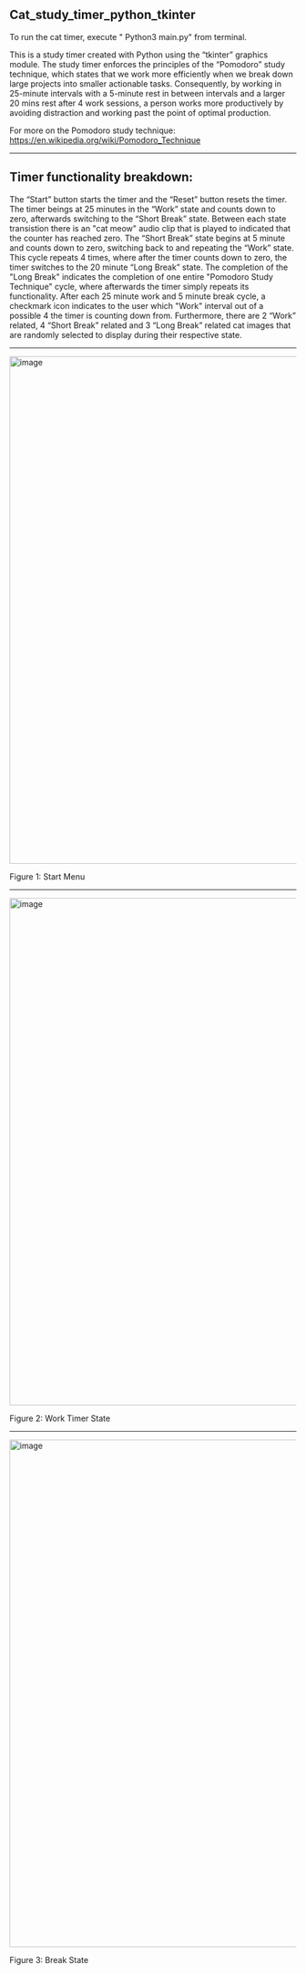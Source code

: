 ## Cat_study_timer_python_tkinter ##

To run the cat timer, execute " Python3 main.py" from terminal.

This is a study timer created with Python using the “tkinter” graphics module. The study timer enforces the principles of the “Pomodoro” study technique, 
which states that we work more efficiently when we break down large projects into smaller actionable tasks. Consequently, by working in 25-minute intervals
with a 5-minute rest in between intervals and a larger 20 mins rest after 4 work sessions, a person works more productively by avoiding distraction and 
working past the point of optimal production. 

For more on the Pomodoro study technique: https://en.wikipedia.org/wiki/Pomodoro_Technique

***

## Timer functionality breakdown: ##


The “Start” button starts the timer and the “Reset” button resets the timer. The timer beings at 25 minutes in the “Work” state and counts down to zero, afterwards switching to the “Short Break” state. Between each state transistion there is an "cat meow" audio clip that is played to indicated that the counter has reached zero. The “Short Break” state begins at 5 minute and counts down to zero, switching back to and repeating the “Work” state. This cycle repeats 4 times, where after the timer counts down to zero, the timer switches to the 20 minute “Long Break” state. The completion of the "Long Break"  indicates the completion of one entire "Pomodoro Study Technique" cycle, where afterwards the timer simply repeats its functionality. After each 25 minute work and 5 minute break cycle, a checkmark icon indicates to the user which "Work" interval out of a possible 4 the timer is counting down from. Furthermore, there are 2 “Work” related, 4 “Short Break” related and 3 “Long Break” related cat images that are randomly selected to display during their respective state.

***

<img width="891" alt="image" src="https://user-images.githubusercontent.com/76194492/179369668-b80056e0-ba6d-40bd-b3f0-facb98ce3638.png">

Figure 1: Start Menu

***


<img width="891" alt="image" src="https://user-images.githubusercontent.com/76194492/179369674-a95b31b6-6c43-4f16-ac72-437d91119139.png">

Figure 2: Work Timer State

***


<img width="891" alt="image" src="https://user-images.githubusercontent.com/76194492/179369745-dce5f354-6b3d-4377-9001-eeee751e7526.png">

Figure 3: Break State

